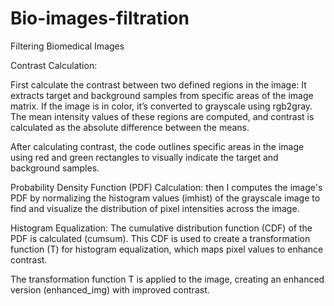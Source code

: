 # Bio-images-filtration
Filtering Biomedical Images

Contrast Calculation:

First calculate the contrast between two defined regions in the image:
It extracts target and background samples from specific areas of the image matrix.
If the image is in color, it’s converted to grayscale using rgb2gray.
The mean intensity values of these regions are computed, and contrast is calculated as the absolute difference between the means.

After calculating contrast, the code outlines specific areas in the image using red and green rectangles to visually indicate the target and background samples. 

Probability Density Function (PDF) Calculation:
then I computes the image's PDF by normalizing the histogram values (imhist) of the grayscale image to find and visualize the distribution of pixel intensities across the image.

Histogram Equalization:
The cumulative distribution function (CDF) of the PDF is calculated (cumsum). This CDF is used to create a transformation function (T) for histogram equalization, which maps pixel values to enhance contrast.

The transformation function T is applied to the image, creating an enhanced version (enhanced_img) with improved contrast.
